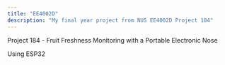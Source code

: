 ```yaml
---
title: "EE4002D"
description: "My final year project from NUS EE4002D Project 184"
---
```


Project 184 - Fruit Freshness Monitoring with a Portable Electronic Nose

Using ESP32 